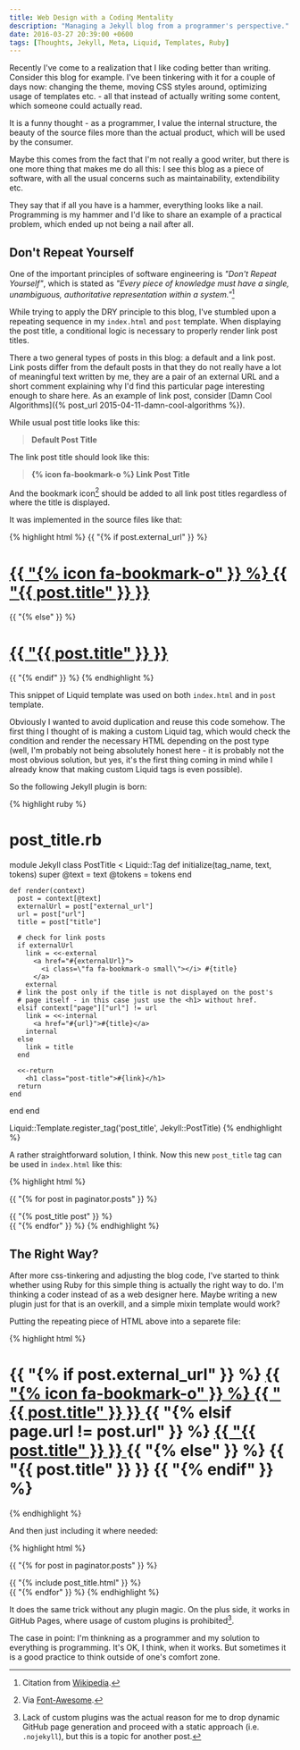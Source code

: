 ```yaml
---
title: Web Design with a Coding Mentality
description: "Managing a Jekyll blog from a programmer's perspective."
date: 2016-03-27 20:39:00 +0600
tags: [Thoughts, Jekyll, Meta, Liquid, Templates, Ruby]
---
```

Recently I've come to a realization that I like coding better than writing. Consider this blog for
example. I've been tinkering with it for a couple of days now: changing the theme, moving CSS styles
around, optimizing usage of templates etc. - all that instead of actually writing some content,
which someone could actually read.

It is a funny thought - as a programmer, I value the internal structure, the beauty of the source
files more than the actual product, which will be used by the consumer.

Maybe this comes from the fact that I'm not really a good writer, but there is one more thing that
makes me do all this: I see this blog as a piece of software, with all the usual concerns such as
maintainability, extendibility etc.

They say that if all you have is a hammer, everything looks like a nail. Programming is my hammer
and I'd like to share an example of a practical problem, which ended up not being a nail after all.
<!--more-->

## Don't Repeat Yourself

One of the important principles of software engineering is *"Don't Repeat Yourself"*, which
is stated as *"Every piece of knowledge must have a single, unambiguous, authoritative
representation within a system."*[^1]

[^1]: Citation from [Wikipedia](https://en.wikipedia.org/wiki/Don%27t_repeat_yourself).

While trying to apply the DRY principle to this blog, I've stumbled upon a repeating sequence in
my `index.html` and `post` template. When displaying the post title, a conditional logic is
necessary to properly render link post titles.

<span class="note">
There a two general types of posts in this blog: a default and a link post. Link posts differ from
the default posts in that they do not really have a lot of meaningful text written by me, they are
a pair of an external URL and a short comment explaining why I'd find this particular page
interesting enough to share here. As an example of link post, consider
[Damn Cool Algorithms]({% post_url 2015-04-11-damn-cool-algorithms %}).
</span>

While usual post title looks like this:

>**Default Post Title**

The link post title should look like this:

>**{% icon fa-bookmark-o %} Link Post Title**

And the bookmark icon[^2] should be added to all link post titles regardless of where the title is
displayed.

[^2]: Via [Font-Awesome](http://fontawesome.io).

It was implemented in the source files like that:

{% highlight html %}
{{ "{% if post.external_url" }} %}
  <h1 class="post-title">
    <a href="{{ "{{ post.external_url" }} }}">
      {{ "{% icon fa-bookmark-o" }} %} {{ "{{ post.title" }} }}
    </a>
   </h1>
{{ "{% else" }} %}
  <h1 class="post-title">
    <a href="{{ "{{ post.url" }} }}">
      {{ "{{ post.title" }} }}
    </a>
  </h1>
{{ "{% endif" }} %}
{% endhighlight %}

This snippet of Liquid template was used on both `index.html` and in `post` template.

Obviously I wanted to avoid duplication and reuse this code somehow. The first thing I thought of is
making a custom Liquid tag, which would check the condition and render the necessary HTML depending
on the post type (well, I'm probably not being absolutely honest here - it is probably not the most
obvious solution, but yes, it's the first thing coming in mind while I already know that making
custom Liquid tags is even possible).

So the following Jekyll plugin is born:

{% highlight ruby %}
# post_title.rb
module Jekyll
  class PostTitle < Liquid::Tag
    def initialize(tag_name, text, tokens)
      super
      @text = text
      @tokens = tokens
    end

    def render(context)
      post = context[@text]
      externalUrl = post["external_url"]
      url = post["url"]
      title = post["title"]

      # check for link posts
      if externalUrl
        link = <<-external
          <a href="#{externalUrl}">
            <i class=\"fa fa-bookmark-o small\"></i> #{title}
          </a>
        external
      # link the post only if the title is not displayed on the post's
      # page itself - in this case just use the <h1> without href.
      elsif context["page"]["url"] != url
        link = <<-internal
          <a href="#{url}">#{title}</a>
        internal
      else
        link = title
      end

      <<-return
        <h1 class="post-title">#{link}</h1>
      return
    end
  end
end

Liquid::Template.register_tag('post_title', Jekyll::PostTitle)
{% endhighlight %}

A rather straightforward solution, I think. Now this new `post_title` tag can be used in
`index.html` like this:

{% highlight html %}
<!-- index.html -->
{{ "{% for post in paginator.posts" }} %}
  <div class="post">
    {{ "{% post_title post" }} %}
  </div>
{{ "{% endfor" }} %}
{% endhighlight %}

## The Right Way?

After more css-tinkering and adjusting the blog code, I've started to think whether using Ruby for
this simple thing is actually the right way to do. I'm thinking a coder instead of as a web designer
here. Maybe writing a new plugin just for that is an overkill, and a simple mixin template would
work?

Putting the repeating piece of HTML above into a separete file:

{% highlight html %}
<!-- post_title.html -->
<h1 class="post-title">
{{ "{% if post.external_url" }} %}
  <a href="{{ "{{ post.external_url" }} }}">
    {{ "{% icon fa-bookmark-o" }} %} {{ "{{ post.title" }} }}
  </a>
{{ "{% elsif page.url != post.url" }} %}
  <a href="{{ "{{ post.url" }} }}">
    {{ "{{ post.title" }} }}
  </a>
{{ "{% else" }} %}
  {{ "{{ post.title" }} }}
{{ "{% endif" }} %}
</h1>
{% endhighlight %}

And then just including it where needed:

{% highlight html %}
<!-- index.html -->
{{ "{% for post in paginator.posts" }} %}
  <div class="post">
    {{ "{% include post_title.html" }} %}
  </div>
{{ "{% endfor" }} %}
{% endhighlight %}

It does the same trick without any plugin magic. On the plus side, it works in GitHub Pages, where
usage of custom plugins is prohibited[^3].

[^3]: Lack of custom plugins was the actual reason for me to drop dynamic GitHub page generation and
      proceed with a static approach (i.e. `.nojekyll`), but this is a topic for another post.

The case in point: I'm thinkning as a programmer and
my solution to everything is programming. It's OK, I think, when it works. But sometimes it is a
good practice to think outside of one's comfort zone.

